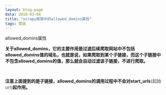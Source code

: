 ```yaml
---
layout: blog-page
data: 2018-03-04
title: "scrapy框架中的allowed_domins属性"
tags: 爬虫
---
```


<p class="h2">allowed_domins属性</p>
<p><b>关于allowed_domins，它的主要作用是过滤后续爬取网站中不包括allowed_domins值的域名，也就是说，如果爬取到某个子链接，而这个子链接中不包含allowed_domins的值，那么就会自动过滤该子链接，不进行爬取。</b></p><br>
<p><b>注意上面提到的是子链接，allowed_domins的调用过程中不会对start_urls<span style="color:grey">(起始url)</span>起作用。</b></p>